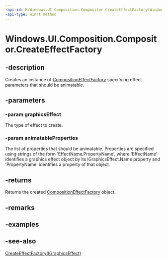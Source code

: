 ```yaml
---
-api-id: M:Windows.UI.Composition.Compositor.CreateEffectFactory(Windows.Graphics.Effects.IGraphicsEffect,Windows.Foundation.Collections.IIterable{System.String})
-api-type: winrt method
---
```


<!-- Method syntax
public Windows.UI.Composition.CompositionEffectFactory CreateEffectFactory(Windows.Graphics.Effects.IGraphicsEffect graphicsEffect, Windows.Foundation.Collections.IIterable<System.String> animatableProperties)
-->

# Windows.UI.Composition.Compositor.CreateEffectFactory

## -description
Creates an instance of [CompositionEffectFactory](compositioneffectfactory.md) specifying effect parameters that should be animatable.


## -parameters
### -param graphicsEffect
The type of effect to create.

### -param animatableProperties
The list of properties that should be animatable. Properties are specified using strings of the form 'EffectName.PropertyName', where 'EffectName' identifies a graphics effect object by its IGraphicsEffect.Name property and 'PropertyName' identifies a property of that object.

## -returns
Returns the created [CompositionEffectFactory](compositioneffectfactory.md) object.

## -remarks

## -examples

## -see-also
[CreateEffectFactory(IGraphicsEffect)](compositor_createeffectfactory_720924202.md)
